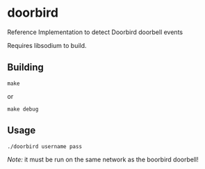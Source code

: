 # doorbird
Reference Implementation to detect Doorbird doorbell events

Requires libsodium to build.  

## Building
```
make
```
or
```
make debug
```

## Usage
```
./doorbird username pass
```
*Note:* it must be run on the same network as the boorbird doorbell!
